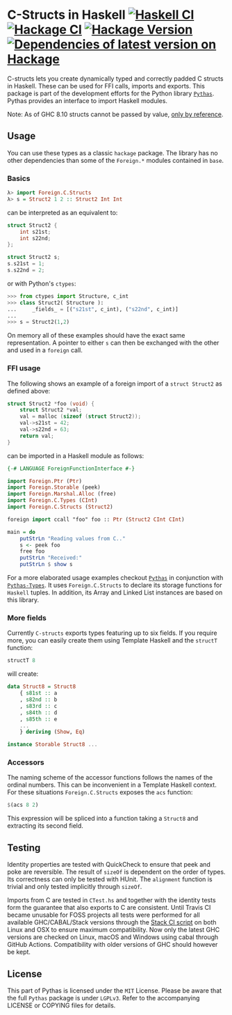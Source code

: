 # C-Structs in Haskell [![Haskell CI](https://github.com/pinselimo/cstructs-in-haskell/actions/workflows/haskell.yml/badge.svg)](https://github.com/pinselimo/cstructs-in-haskell/actions/workflows/haskell.yml) [![Hackage CI](https://matrix.hackage.haskell.org/api/v2/packages/C-structs/badge)](https://matrix.hackage.haskell.org/package/C-structs) [![Hackage Version](https://img.shields.io/hackage/v/C-structs.svg?label=Hackage)](http://hackage.haskell.org/package/C-structs) [![Dependencies of latest version on Hackage](https://img.shields.io/hackage-deps/v/C-structs.svg)](https://hackage.haskell.org/package/C-structs)

C-structs lets you create dynamically typed and correctly padded C structs in Haskell.
These can be used for FFI calls, imports and exports.
This package is part of the development efforts for the Python library [```Pythas```](https://github.com/pinselimo/Pythas/).
Pythas provides an interface to import Haskell modules.

Note: As of GHC 8.10 structs cannot be passed by value, [only by reference](https://wiki.haskell.org/Foreign_Function_Interface#Foreign_types).

## Usage

You can use these types as a classic ```hackage``` package.
The library has no other dependencies than some of the ```Foreign.*``` modules contained in ```base```.

### Basics

~~~haskell
λ> import Foreign.C.Structs
λ> s = Struct2 1 2 :: Struct2 Int Int
~~~

can be interpreted as an equivalent to:

~~~C
struct Struct2 {
    int s21st;
    int s22nd;
};

struct Struct2 s;
s.s21st = 1;
s.s22nd = 2;
~~~

or with Python's ```ctypes```:

~~~python
>>> from ctypes import Structure, c_int
>>> class Struct2( Structure ):
...     _fields_ = [("s21st", c_int), ("s22nd", c_int)]
...
>>> s = Struct2(1,2)
~~~

On memory all of these examples should have the exact same representation.
A pointer to either ```s``` can then be exchanged with the other and used in a ```foreign``` call.

### FFI usage

The following shows an example of a foreign import of a ```struct Struct2``` as defined above:

~~~C
struct Struct2 *foo (void) {
    struct Struct2 *val;
    val = malloc (sizeof (struct Struct2));
    val->s21st = 42;
    val->s22nd = 63;
    return val;
}
~~~

can be imported in a Haskell module as follows:

~~~haskell
{-# LANGUAGE ForeignFunctionInterface #-}

import Foreign.Ptr (Ptr)
import Foreign.Storable (peek)
import Foreign.Marshal.Alloc (free)
import Foreign.C.Types (CInt)
import Foreign.C.Structs (Struct2)

foreign import ccall "foo" foo :: Ptr (Struct2 CInt CInt)

main = do
    putStrLn "Reading values from C.."
    s <- peek foo
    free foo
    putStrLn "Received:"
    putStrLn $ show s
~~~

For a more elaborated usage examples checkout [```Pythas```](https://github.com/pinselimo/Pythas) in conjunction with [```Pythas-Types```](https://github.com/pinselimo/Pythas-Types).
It uses ```Foreign.C.Structs``` to declare its storage functions for ```Haskell``` tuples. In addition, its Array and Linked List instances are based on this library.

### More fields

Currently ```C-structs``` exports types featuring up to six fields. If you require more, you can easily create them using Template Haskell and the ```structT``` function:

~~~haskell
structT 8
~~~

will create:

~~~haskell
data Struct8 = Struct8
    { s81st :: a
    , s82nd :: b
    , s83rd :: c
    , s84th :: d
    , s85th :: e
    ...
    } deriving (Show, Eq)

instance Storable Struct8 ...
~~~

### Accessors

The naming scheme of the accessor functions follows the names of the ordinal numbers. This can be inconvenient in a Template Haskell context. For these situations ```Foreign.C.Structs``` exposes the ```acs``` function:

~~~haskell
$(acs 8 2)
~~~

This expression will be spliced into a function taking a ```Struct8``` and extracting its second field.

## Testing

Identity properties are tested with QuickCheck to ensure that peek and poke are reversible.
The result of ```sizeOf``` is dependent on the order of types. Its correctness can only be tested with HUnit.
The ```alignment``` function is trivial and only tested implicitly through ```sizeOf```.

Imports from C are tested in ```CTest.hs``` and together with the identity tests form the guarantee that also exports to C are consistent.
Until Travis CI became unusable for FOSS projects all tests were performed for all available GHC/CABAL/Stack versions through the [Stack CI script](https://docs.haskellstack.org/en/stable/travis_ci/) on both Linux and OSX to ensure maximum compatibility. Now only the latest GHC versions are checked on Linux, macOS and Windows using cabal through GitHub Actions. Compatibility with older versions of GHC should however be kept.

## License

This part of Pythas is licensed under the ```MIT``` License. Please be aware that the full ```Pythas``` package is under ```LGPLv3```. Refer to the accompanying LICENSE or COPYING files for details.

